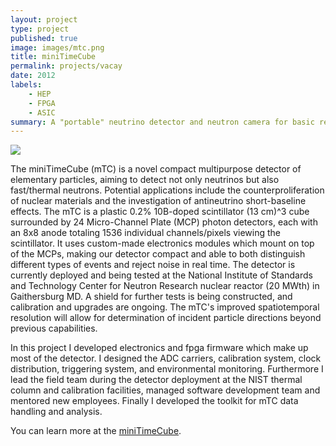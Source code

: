 ```yaml
---
layout: project
type: project
published: true
image: images/mtc.png
title: miniTimeCube
permalink: projects/vacay
date: 2012
labels:
    - HEP
    - FPGA
    - ASIC
summary: A "portable" neutrino detector and neutron camera for basic research and non-proliferation applications.
---
```


<img class="ui medium right floated rounded image" src="{{ site.baseurl }}/images/mtc.png">

The miniTimeCube (mTC) is a novel compact multipurpose detector of elementary particles, aiming to detect not only neutrinos but also fast/thermal neutrons. Potential applications include the counterproliferation of nuclear materials and the investigation of antineutrino short-baseline effects. The mTC is a plastic 0.2% 10B-doped scintillator (13 cm)^3 cube surrounded by 24 Micro-Channel Plate (MCP) photon detectors, each with an 8x8 anode totaling 1536 individual channels/pixels viewing the scintillator. It uses custom-made electronics modules which mount on top of the MCPs, making our detector compact and able to both distinguish different types of events and reject noise in real time. The detector is currently deployed and being tested at the National Institute of Standards and Technology Center for Neutron Research nuclear reactor (20 MWth) in Gaithersburg MD. A shield for further tests is being constructed, and calibration and upgrades are ongoing. The mTC's improved spatiotemporal resolution will allow for determination of incident particle directions beyond previous capabilities.

In this project I developed electronics and fpga firmware which make up most of the detector. I designed the ADC carriers, calibration system, clock distribution, triggering system, and environmental monitoring. Furthermore I lead the field team during the detector deployment at the NIST thermal column and calibration facilities, managed software development team and mentored new employees. Finally I developed the toolkit for mTC data handling and analysis.

You can learn more at the [miniTimeCube](http://www.phys.hawaii.edu/~mtc).
